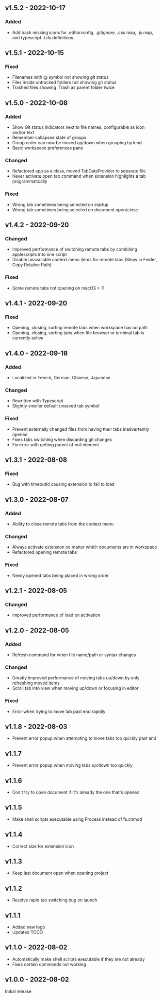## v1.5.2 - 2022-10-17

### Added
- Add back missing icons for .editorconfig, .gitignore, .css.map, .js.map, and typescript .t.ds definitions.

## v1.5.1 - 2022-10-15

### Fixed

- Filenames with @ symbol not showing git status
- Files inside untracked folders not showing git status
- Trashed files showing .Trash as parent folder twice

## v1.5.0 - 2022-10-08

### Added

- Show Git status indicators next to file names, configurable as icon and/or text
- Remember collapsed state of groups
- Group order can now be moved up/down when grouping by kind
- Basic workspace preferences pane

### Changed

- Refactored app as a class, moved TabDataProvider to separate file
- Never activate open tab command when extension highlights a tab programmatically

### Fixed

- Wrong tab sometimes being selected on startup
- Wrong tab sometimes being selected on document open/close

## v1.4.2 - 2022-09-20

### Changed

- Improved performance of switching remote tabs by combining applescripts into one script
- Disable unavailable context menu items for remote tabs (Show in Finder, Copy Relative Path)

### Fixed

- Some remote tabs not opening on macOS < 11

## v1.4.1 - 2022-09-20

### Fixed

- Opening, closing, sorting remote tabs when workspace has no path
- Opening, closing, sorting tabs when file browser or terminal tab is currently active

## v1.4.0 - 2022-09-18

### Added

- Localized in French, German, Chinese, Japanese

### Changed

- Rewritten with Typescript
- Slightly smaller default unsaved tab symbol

### Fixed

- Prevent externally changed files from having their tabs inadvertently opened
- Fixes tabs switching when discarding git changes
- Fix error with getting parent of null element

## v1.3.1 - 2022-08-08

### Fixed

- Bug with timeoutId causing extension to fail to load

## v1.3.0 - 2022-08-07

### Added

- Ability to close remote tabs from the context menu

### Changed

- Always activate extension no matter which documents are in workspace
- Refactored opening remote tabs

### Fixed

- Newly opened tabs being placed in wrong order

## v1.2.1 - 2022-08-05

### Changed

- Improved performance of load on activation

## v1.2.0 - 2022-08-05

### Added

- Refresh command for when file name/path or syntax changes

### Changed

- Greatly improved performance of moving tabs up/down by only refreshing moved items
- Scroll tab into view when moving up/down or focusing in editor

### Fixed

- Error when trying to move tab past end rapidly

## v1.1.8 - 2022-08-03

- Prevent error popup when attempting to move tabs too quickly past end

## v1.1.7

- Prevent error popup when moving tabs up/down too quickly

## v1.1.6

- Don't try to open document if it's already the one that's opened

## v1.1.5

- Make shell scripts executable using Process instead of fs.chmod

## v1.1.4

- Correct size for extension icon

## v1.1.3

- Keep last document open when opening project

## v1.1.2

- Resolve rapid tab switching bug on launch

## v1.1.1

- Added new logo
- Updated TODO

## v1.1.0 - 2022-08-02

- Automatically make shell scripts executable if they are not already
- Fixes certain commands not working

## v1.0.0 - 2022-08-02

Initial release
